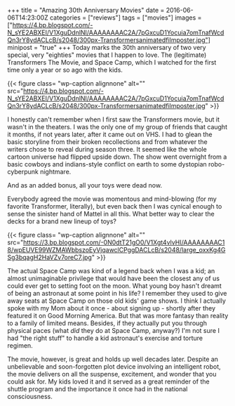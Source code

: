 +++
title = "Amazing 30th Anniversary Movies"
date = 2016-06-06T14:23:00Z
categories = ["reviews"]
tags = ["movies"]
images = ["https://4.bp.blogspot.com/-N_sYE2ABXEI/V1XguDdnlNI/AAAAAAAAC2A/7pGxcuD1Yocuia7omTnafWcdQn3rY8ydACLcB/s2048/300px-Transformersanimatedfilmposter.jpg"]
minipost = "true"
+++
Today marks the 30th anniversary of two very special, very "eighties" movies that I happen to love. The (legitimate) Transformers The Movie, and Space Camp, which I watched for the first time only a year or so ago with the kids. 

{{< figure class= "wp-caption alignnone" alt="" src="https://4.bp.blogspot.com/-N_sYE2ABXEI/V1XguDdnlNI/AAAAAAAAC2A/7pGxcuD1Yocuia7omTnafWcdQn3rY8ydACLcB/s2048/300px-Transformersanimatedfilmposter.jpg" >}}

I honestly can't remember when I first saw the Transformers movie, but it wasn't in the theaters. I was the only one of my group of friends that caught it months, if not years later, after it came out on VHS. I had to glean the basic storyline from their broken recollections and from whatever the writers chose to reveal during season three. It seemed like the whole cartoon universe had flipped upside down. The show went overnight from a basic cowboys and indians-style conflict on earth to some dystopian robo-cyberpunk nightmare.

And as an added bonus, all your toys were dead now.

Everybody agreed the movie was momentous and mind-blowing (for my favorite Transformer, literally), but even back then I was cynical enough to sense the sinister hand of Mattel in all this. What better way to clear the decks for a brand new lineup of toys?

{{< figure class= "wp-caption alignnone" alt="" src="https://3.bp.blogspot.com/-0N0dtT21gO0/V1Xgt4vlvHI/AAAAAAAAC18/wpEUVE99WZMAWbbszoEyVjqawclCPggDACLcB/s2048/large_oxxKg4GSg3bqagH2HaVZv7oreC7.jpg" >}}

The actual Space Camp was kind of a legend back when I was a kid; an almost unimaginable privilege that would have been the closest any of us could ever get to setting foot on the moon. What young boy hasn't dreamt of being an astronaut at some point in his life? I remember they used to give away seats at Space Camp on those old kids' game shows. I think I actually spoke with my Mom about it once - about signing up - shortly after they featured it on Good Morning America. But that was more fantasy than reality to a family of limited means. Besides, if they actually put you through physical paces (what *did* they do at Space Camp, anyway?) I'm not sure I had "the right stuff" to handle a kid astronaut's exercise and torture regimen.

The movie, however, is great and holds up well decades later. Despite an unbelievable and soon-forgotten plot device involving an intelligent robot, the movie delivers on all the suspense, excitement, and wonder that you could ask for. My kids loved it and it served as a great reminder of the shuttle program and the importance it once had in the national consciousness.

